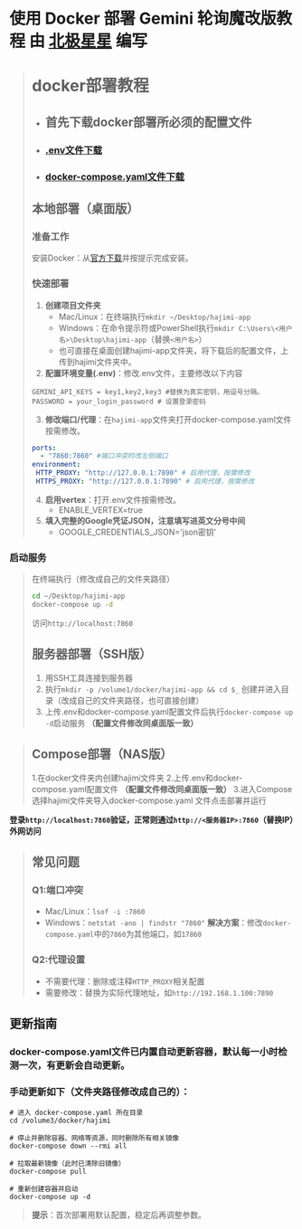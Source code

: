 # 使用 Docker 部署 Gemini 轮询魔改版教程 由 **[北极星星](https://github.com/beijixingxing)** 编写

> # docker部署教程
> - ## 首先下载docker部署所必须的配置文件
> - ### [.env文件下载](https://github.com/beijixingxing/hajimi/blob/main/wiki/.env)
> - ### [docker-compose.yaml文件下载](https://github.com/beijixingxing/hajimi/blob/main/wiki/docker-compose.yaml)
> 
> ## 本地部署（桌面版）
> ### 准备工作
> 安装Docker：从[官方下载](https://www.docker.com/)并按提示完成安装。
> ### 快速部署
> 1. **创建项目文件夹**
>     - Mac/Linux：在终端执行`mkdir ~/Desktop/hajimi-app`
>     - Windows：在命令提示符或PowerShell执行`mkdir C:\Users\<用户名>\Desktop\hajimi-app`（替换`<用户名>`）
>     - 也可直接在桌面创建hajimi-app文件夹，将下载后的配置文件，上传到hajimi文件夹中。
> 2. **配置环境变量(.env)**：修改.env文件，主要修改以下内容
> ```env
> GEMINI_API_KEYS = key1,key2,key3 #替换为真实密钥，用逗号分隔。
> PASSWORD = your_login_password # 设置登录密码
> ```
> 3. **修改端口/代理**：在`hajimi-app`文件夹打开docker-compose.yaml文件按需修改。
> ```yaml
> ports:
>   - "7860:7860" #端口冲突时改左侧端口
> environment:
>  HTTP_PROXY: "http://127.0.0.1:7890" # 启用代理，按需修改
>  HTTPS_PROXY: "http://127.0.0.1:7890" # 启用代理，按需修改
> ```
> 4. **启用vertex**：打开.env文件按需修改。
>     - ENABLE_VERTEX=true 
> 5. **填入完整的Google凭证JSON，注意填写进英文分号中间**
>     - GOOGLE_CREDENTIALS_JSON='json密钥' 
 ### 启动服务
> 在终端执行（修改成自己的文件夹路径）
> ```bash
> cd ~/Desktop/hajimi-app 
> docker-compose up -d 
> ```
> 访问`http://localhost:7860`
> 
> ## 服务器部署（SSH版）
> 1. 用SSH工具连接到服务器
> 2. 执行`mkdir -p /volume1/docker/hajimi-app && cd $_` 创建并进入目录（改成自己的文件夹路径，也可直接创建）
> 3. 上传.env和docker-compose.yaml配置文件后执行`docker-compose up -d`启动服务 **（配置文件修改同桌面版一致）** 

> ## Compose部署（NAS版）
> 1.在docker文件夹内创建hajimi文件夹
> 2.上传.env和docker-compose.yaml配置文件 **（配置文件修改同桌面版一致）** 
> 3.进入Compose选择hajimi文件夹导入docker-compose.yaml
文件点击部署并运行

**登录`http://localhost:7860`验证，正常则通过`http://<服务器IP>:7860`（替换IP）外网访问**
> 
> ## 常见问题
> ### Q1:端口冲突
> - Mac/Linux：`lsof -i :7860`
> - Windows：`netstat -ano | findstr "7860"`
> **解决方案**：修改`docker-compose.yaml`中的`7860`为其他端口，如`17860`
> ### Q2:代理设置
> - 不需要代理：删除或注释`HTTP_PROXY`相关配置
> - 需要修改：替换为实际代理地址，如`http://192.168.1.100:7890`
> 
## 更新指南
### docker-compose.yaml文件已内置自动更新容器，默认每一小时检测一次，有更新会自动更新。

### 手动更新如下（文件夹路径修改成自己的）：
```
# 进入 docker-compose.yaml 所在目录
cd /volume3/docker/hajimi

# 停止并删除容器、网络等资源，同时删除所有相关镜像
docker-compose down --rmi all

# 拉取最新镜像（此时已清除旧镜像）
docker-compose pull

# 重新创建容器并启动
docker-compose up -d
```
> **提示**：首次部署用默认配置，稳定后再调整参数。
